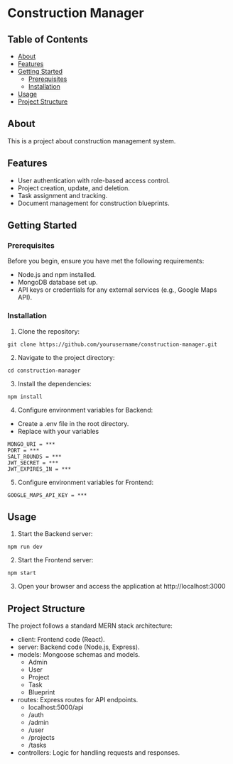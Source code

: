 # Construction Manager

## Table of Contents

- [About](#about)
- [Features](#features)
- [Getting Started](#getting-started)
  - [Prerequisites](#prerequisites)
  - [Installation](#installation)
- [Usage](#usage)
- [Project Structure](#project-structure)

## About

This is a project about construction management system.

## Features

- User authentication with role-based access control.
- Project creation, update, and deletion.
- Task assignment and tracking.
- Document management for construction blueprints.

## Getting Started

### Prerequisites

Before you begin, ensure you have met the following requirements:

- Node.js and npm installed.
- MongoDB database set up.
- API keys or credentials for any external services (e.g., Google Maps API).

### Installation

1. Clone the repository:

```shell
git clone https://github.com/yourusername/construction-manager.git
```

2. Navigate to the project directory:

```
cd construction-manager
```

3. Install the dependencies:

```
npm install
```

4. Configure environment variables for Backend:

- Create a .env file in the root directory.
- Replace with your variables

```
MONGO_URI = ***
PORT = ***
SALT_ROUNDS = ***
JWT_SECRET = ***
JWT_EXPIRES_IN = ***
```

5. Configure environment variables for Frontend:

```
GOOGLE_MAPS_API_KEY = ***
```

## Usage

1. Start the Backend server:

```
npm run dev
```

2. Start the Frontend server:

```
npm start
```

3. Open your browser and access the application at http://localhost:3000

## Project Structure

The project follows a standard MERN stack architecture:

- client: Frontend code (React).
- server: Backend code (Node.js, Express).
- models: Mongoose schemas and models.
  - Admin
  - User
  - Project
  - Task
  - Blueprint
- routes: Express routes for API endpoints.
  - localhost:5000/api
  - /auth
  - /admin
  - /user
  - /projects
  - /tasks
- controllers: Logic for handling requests and responses.
